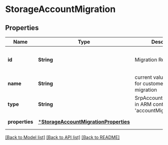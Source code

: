 # StorageAccountMigration


## Properties
Name | Type | Description | Notes
------------ | ------------- | ------------- | -------------
**id** | **String** | Migration Resource Id | [optional] [readonly] [default to nothing]
**name** | **String** | current value is &#39;default&#39; for customer initiated migration | [optional] [default to nothing]
**type** | **String** | SrpAccountMigrationType in ARM contract which is &#39;accountMigrations&#39; | [optional] [default to nothing]
**properties** | [***StorageAccountMigrationProperties**](StorageAccountMigrationProperties.md) |  | [default to nothing]


[[Back to Model list]](../README.md#models) [[Back to API list]](../README.md#api-endpoints) [[Back to README]](../README.md)


